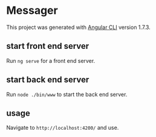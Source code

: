 # Messager

This project was generated with [Angular CLI](https://github.com/angular/angular-cli) version 1.7.3.

## start front end server

Run `ng serve` for a front end server.

## start back end server

Run `node ./bin/www` to start the back end server.

## usage 

Navigate to `http://localhost:4200/`  and use.
